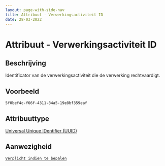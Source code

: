 ```yaml
---
layout: page-with-side-nav
title: Attribuut - Verwerkingsactiviteit ID
date: 28-03-2022
---
```


# Attribuut - Verwerkingsactiviteit ID

## Beschrijving
Identificator van de verwerkingsactiviteit die de verwerking rechtvaardigt.

## Voorbeeld
`5f0bef4c-f66f-4311-84a5-19e8bf359eaf`

## Attribuuttype
[Universal Unique IDentifier (UUID)](../attribuuttypen/UUID.md)

## Aanwezigheid
[`Verplicht indien te bepalen`](../../gegevenswoordenboek/readme.md#bijzondere-meta-attributen)
